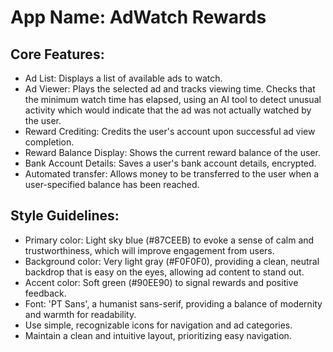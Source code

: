 # **App Name**: AdWatch Rewards

## Core Features:

- Ad List: Displays a list of available ads to watch.
- Ad Viewer: Plays the selected ad and tracks viewing time. Checks that the minimum watch time has elapsed, using an AI tool to detect unusual activity which would indicate that the ad was not actually watched by the user.
- Reward Crediting: Credits the user's account upon successful ad view completion.
- Reward Balance Display: Shows the current reward balance of the user.
- Bank Account Details: Saves a user's bank account details, encrypted.
- Automated transfer: Allows money to be transferred to the user when a user-specified balance has been reached.

## Style Guidelines:

- Primary color: Light sky blue (#87CEEB) to evoke a sense of calm and trustworthiness, which will improve engagement from users.
- Background color: Very light gray (#F0F0F0), providing a clean, neutral backdrop that is easy on the eyes, allowing ad content to stand out. 
- Accent color: Soft green (#90EE90) to signal rewards and positive feedback.
- Font: 'PT Sans', a humanist sans-serif, providing a balance of modernity and warmth for readability.
- Use simple, recognizable icons for navigation and ad categories.
- Maintain a clean and intuitive layout, prioritizing easy navigation.